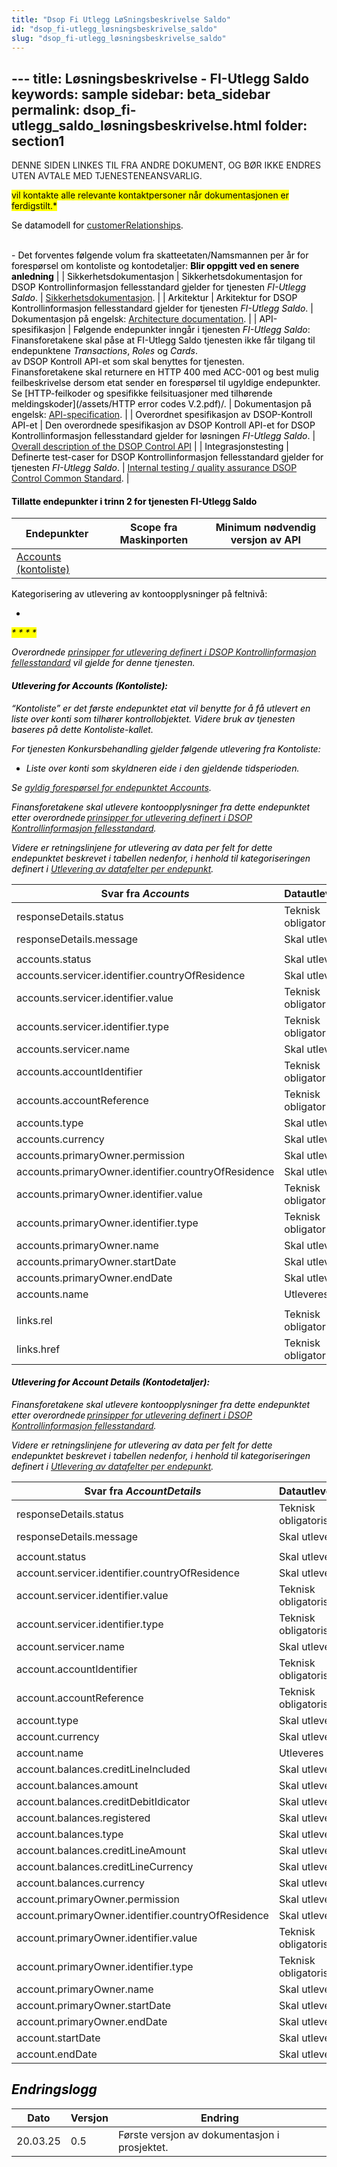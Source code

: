 ```yaml
---
title: "Dsop Fi Utlegg LøSningsbeskrivelse Saldo"
id: "dsop_fi-utlegg_løsningsbeskrivelse_saldo"
slug: "dsop_fi-utlegg_løsningsbeskrivelse_saldo"
---
```


﻿---
title: Løsningsbeskrivelse - FI-Utlegg Saldo
keywords: sample
sidebar: beta_sidebar
permalink: dsop_fi-utlegg_saldo_løsningsbeskrivelse.html
folder: section1
---

DENNE SIDEN LINKES TIL FRA ANDRE DOKUMENT, OG BØR IKKE ENDRES UTEN AVTALE MED TJENESTENEANSVARLIG.


<mark>
vil kontakte alle relevante kontaktpersoner når dokumentasjonen er ferdigstilt.*
<br >

Se datamodell for [customerRelationships](/dsop_v2fellesstandard_customerrelationships).

<br > - Det forventes følgende volum fra skatteetaten/Namsmannen per år for forespørsel om kontoliste og kontodetaljer: **Blir oppgitt ved en senere anledning**     |
| Sikkerhetsdokumentasjon                          | Sikkerhetsdokumentasjon for DSOP Kontrollinformasjon fellesstandard gjelder for tjenesten *FI-Utlegg Saldo*.        | [Sikkerhetsdokumentasjon](/dsop_v2fellesstandard_securitydesign).       |
| Arkitektur | Arkitektur for DSOP Kontrollinformasjon fellesstandard gjelder for tjenesten *FI-Utlegg Saldo*.           | Dokumentasjon på engelsk: [Architecture documentation](/dsop_v2fellesstandard_architecturedocument).              |
| API-spesifikasjon          | Følgende endepunkter inngår i tjenesten *FI-Utlegg Saldo*: <br >Finansforetakene skal påse at FI-Utlegg Saldo tjenesten ikke får tilgang til endepunktene *Transactions*, *Roles* og *Cards*. <br > av DSOP Kontroll API-et som skal benyttes for tjenesten. <br >Finansforetakene skal returnere en HTTP 400 med ACC-001 og best mulig feilbeskrivelse dersom etat sender en forespørsel til ugyldige endepunkter. Se [HTTP-feilkoder og spesifikke feilsituasjoner med tilhørende meldingskoder](/assets/HTTP error codes V.2.pdf)/. | Dokumentasjon på engelsk: [API-specification](/dsop_v2fellesstandard_api_specification).                                                                                                                                              |
| Overordnet spesifikasjon av DSOP-Kontroll API-et | Den overordnede spesifikasjon av DSOP Kontroll API-et for DSOP Kontrollinformasjon fellesstandard gjelder for løsningen *FI-Utlegg Saldo*.                                                                                                                                                                                                                                                                                                                                                                                                                                                                                                   | [Overall description of the DSOP Control API](/dsop_v2fellesstandard_specification_of_eoppslag)                                                                                                                                       |
| Integrasjonstesting                              | Definerte test-caser for DSOP Kontrollinformasjon fellesstandard gjelder for tjenesten *FI-Utlegg Saldo*.                                                                                                                                                                                                                                                                                                                                                                                                                                                                                                                                    | [Internal testing / quality assurance DSOP Control Common Standard](/dsop_v2fellesstandard_test).                                                                                                                                     |




#### Tillatte endepunkter i trinn 2 for tjenesten FI-Utlegg Saldo

| Endepunkter | Scope fra Maskinporten  | Minimum nødvendig versjon av API |
|-------------|-------------------------|----------------------------------|
| [Accounts (kontoliste)](https:/bitsnorge.github.io/dsop-kontrollinformasjon-api/?urls.primaryName=API-specification%20V.2.0#/accounts/listAccounts)    <br >

 Kategorisering av utlevering av kontoopplysninger på feltnivå:
* <i><i>
* <i><i>
* <i><i>
* <i><i>
* <i>

<br >

Overordnede [prinsipper for utlevering definert i DSOP Kontrollinformasjon fellesstandard](https:/dokumentasjon.dsop.no/dsop_v2fellesstandard_datamodel.html#principles-for-delivery-of-information-via-dsop-control-information-common-standard) vil gjelde for denne tjenesten. 

#### Utlevering for Accounts (Kontoliste):
“Kontoliste” er det første endepunktet etat vil benytte for å få utlevert en liste over konti som tilhører kontrollobjektet. Videre bruk av tjenesten baseres på dette Kontoliste-kallet. 
 
For tjenesten Konkursbehandling gjelder følgende utlevering fra Kontoliste:  
* Liste over konti som skyldneren eide i den gjeldende tidsperioden. 

Se [gyldig forespørsel for endepunktet Accounts](https:/dokumentasjon.dsop.no/dsop_v2oed_l%C3%B8sningsbeskrivelse.html#gyldig-foresp%C3%B8rsel---trinn-2). 

Finansforetakene skal utlevere kontoopplysninger fra dette endepunktet etter overordnede [prinsipper for utlevering definert i DSOP Kontrollinformasjon fellesstandard](https:/dokumentasjon.dsop.no/dsop_v2fellesstandard_datamodel.html#principles-for-delivery-of-information-via-dsop-control-information-common-standard).  

Videre er retningslinjene for utlevering av data per felt for dette endepunktet beskrevet i tabellen nedenfor, i henhold til kategoriseringen definert i [Utlevering av datafelter per endepunkt](https:/dokumentasjon.dsop.no/dsop_v2oed_l%C3%B8sningsbeskrivelse.html#utlevering-av-datafelter-per-endepunkt).  

| Svar fra *Accounts*                                 | Datautlevering       |
|-----------------------------------------------------|----------------------|
| responseDetails.status                              | Teknisk obligatorisk | 
| responseDetails.message                             | Skal utleveres       |
|                                                     |                      |
| accounts.status                                     | Skal utleveres       | 
| accounts.servicer.identifier.countryOfResidence     | Skal utleveres       |
| accounts.servicer.identifier.value                  | Teknisk obligatorisk |
| accounts.servicer.identifier.type                   | Teknisk obligatorisk | 
| accounts.servicer.name                              | Skal utleveres       | 
| accounts.accountIdentifier                          | Teknisk obligatorisk | 
| accounts.accountReference                           | Teknisk obligatorisk |
| accounts.type                                       | Skal utleveres       |
| accounts.currency                                   | Skal utleveres       | 
| accounts.primaryOwner.permission                    | Skal utleveres       |
| accounts.primaryOwner.identifier.countryOfResidence | Skal utleveres       |
| accounts.primaryOwner.identifier.value              | Teknisk obligatorisk | 
| accounts.primaryOwner.identifier.type               | Teknisk obligatorisk | 
| accounts.primaryOwner.name                          | Skal utleveres       |
| accounts.primaryOwner.startDate                     | Skal utleveres       | 
| accounts.primaryOwner.endDate                       | Skal utleveres       |
| accounts.name                                       | Utleveres ikke       |
|                                                     |                      | 
| links.rel                                           | Teknisk obligatorisk | 
| links.href                                          | Teknisk obligatorisk | 



#### Utlevering for Account Details (Kontodetaljer):
Finansforetakene skal utlevere kontoopplysninger fra dette endepunktet etter overordnede [prinsipper for utlevering definert i DSOP Kontrollinformasjon fellesstandard](https:/dokumentasjon.dsop.no/dsop_v2fellesstandard_datamodel.html#principles-for-delivery-of-information-via-dsop-control-information-common-standard).  

Videre er retningslinjene for utlevering av data per felt for dette endepunktet beskrevet i tabellen nedenfor, i henhold til kategoriseringen definert i [Utlevering av datafelter per endepunkt](https:/dokumentasjon.dsop.no/dsop_v2oed_l%C3%B8sningsbeskrivelse.html#utlevering-av-datafelter-per-endepunkt).  

| Svar fra *AccountDetails*                          | Datautlevering       |
|----------------------------------------------------|----------------------|
| responseDetails.status                             | Teknisk obligatorisk |
| responseDetails.message                            | Skal utleveres       |
|                                                    |                      |
| account.status                                     | Skal utleveres       |
| account.servicer.identifier.countryOfResidence     | Skal utleveres       |
| account.servicer.identifier.value                  | Teknisk obligatorisk |
| account.servicer.identifier.type                   | Teknisk obligatorisk |
| account.servicer.name                              | Skal utleveres       |
| account.accountIdentifier                          | Teknisk obligatorisk |
| account.accountReference                           | Teknisk obligatorisk |
| account.type                                       | Skal utleveres       |
| account.currency                                   | Skal utleveres       |
| account.name                                       | Utleveres ikke       |
| account.balances.creditLineIncluded                | Skal utleveres       |
| account.balances.amount                            | Skal utleveres       |
| account.balances.creditDebitIdicator               | Skal utleveres       |
| account.balances.registered                        | Skal utleveres       |
| account.balances.type                              | Skal utleveres       | 
| account.balances.creditLineAmount                  | Skal utleveres       |
| account.balances.creditLineCurrency                | Skal utleveres       |
| account.balances.currency                          | Skal utleveres       |
| account.primaryOwner.permission                    | Skal utleveres       |
| account.primaryOwner.identifier.countryOfResidence | Skal utleveres       |
| account.primaryOwner.identifier.value              | Teknisk obligatorisk |
| account.primaryOwner.identifier.type               | Teknisk obligatorisk |
| account.primaryOwner.name                          | Skal utleveres       |
| account.primaryOwner.startDate                     | Skal utleveres       |
| account.primaryOwner.endDate                       | Skal utleveres       |
| account.startDate                                  | Skal utleveres       |
| account.endDate                                    | Skal utleveres       |



## Endringslogg

| Dato     | Versjon | Endring                                                                                                                 |
|----------|---------|-------------------------------------------------------------------------------------------------------------------------|
| 20.03.25 | 0.5     | Første versjon av dokumentasjon i prosjektet.                                |